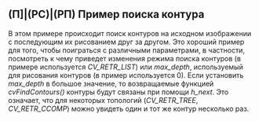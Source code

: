 ## (П]|(РС)|(РП) Пример поиска контура

В этом примере происходит поиск контуров на исходном изображении с последующим их рисованием друг за другом. Это хороший пример для того, чтобы поиграться с различными параметрами, в частности, посмотреть к чему приведет изменения режима поиска контуров (в примере используется *CV_RETR_LIST*) или *max_depth*, используемый для рисования контуров (в пример используется 0). Если установить *max_depth* в большое значение, то возвращаемые функцией *cvFindContours()* контуры будут связаны при помощи *h_next*. Это означает, что для некоторых топологий (*CV_RETR_TREE*, *CV_RETR_CCOMP*) можно увидеть один и тот же контур несколько раз.

